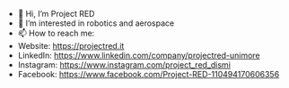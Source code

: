 - 👋 Hi, I’m Project RED
- 👀 I’m interested in robotics and aerospace
- 📫 How to reach me:
- Website: https://projectred.it
- LinkedIn: https://www.linkedin.com/company/projectred-unimore
- Instagram: https://www.instagram.com/project_red_dismi
- Facebook: https://www.facebook.com/Project-RED-110494170606356

<!---
Projectredunimore/Projectredunimore is a ✨ special ✨ repository because its `README.md` (this file) appears on your GitHub profile.
You can click the Preview link to take a look at your changes.
--->
